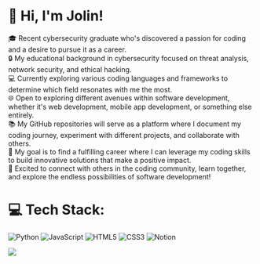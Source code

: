# 👋 Hi, I'm Jolin!<br>
🎓 Recent cybersecurity graduate who's discovered a passion for coding and a desire to pursue it as a career.<br>
🔒 My educational background in cybersecurity focused on threat analysis, network security, and ethical hacking.<br>
💻 Currently exploring various coding languages and frameworks to determine which field resonates with me the most.<br>
🌐 Open to exploring different avenues within software development, whether it's web development, mobile app development, or something else entirely.<br>
📚 My GitHub repositories will serve as a platform where I document my coding journey, experiment with different projects, and collaborate with others.<br>
🌱 My goal is to find a fulfilling career where I can leverage my coding skills to build innovative solutions that make a positive impact.<br>
🚀 Excited to connect with others in the coding community, learn together, and explore the endless possibilities of software development!


# 💻 Tech Stack:
![Python](https://img.shields.io/badge/python-3670A0?style=for-the-badge&logo=python&logoColor=ffdd54)
![JavaScript](https://img.shields.io/badge/javascript-%23323330.svg?style=for-the-badge&logo=javascript&logoColor=%23F7DF1E) 
![HTML5](https://img.shields.io/badge/html5-%23E34F26.svg?style=for-the-badge&logo=html5&logoColor=white) 
![CSS3](https://img.shields.io/badge/css3-%231572B6.svg?style=for-the-badge&logo=css3&logoColor=white)
![Notion](https://img.shields.io/badge/Notion-%23000000.svg?style=for-the-badge&logo=notion&logoColor=white)

[![](https://visitcount.itsvg.in/api?id=phayan&icon=0&color=0)](https://visitcount.itsvg.in)
